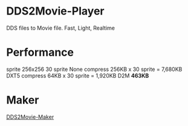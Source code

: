 # DDS2Movie-Player
DDS files to Movie file. Fast, Light, Realtime

# Performance

sprite 256x256 30 sprite
None compress 256KB x 30 sprite = 7,680KB
DXT5 compress 64KB x 30 sprite = 1,920KB
D2M **463KB**

# Maker
[DDS2Movie-Maker](https://github.com/skyzerotiger/DDS2Movie-Maker)
